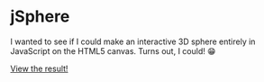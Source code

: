 jSphere
=========

I wanted to see if I could make an interactive 3D sphere entirely in JavaScript on the HTML5 canvas. Turns out, I could! 😁

[View the result!](//kenbellows.github.io/jsphere)
